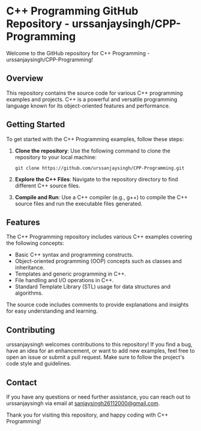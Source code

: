# C++ Programming GitHub Repository - urssanjaysingh/CPP-Programming

Welcome to the GitHub repository for C++ Programming - urssanjaysingh/CPP-Programming!

## Overview

This repository contains the source code for various C++ programming examples and projects. C++ is a powerful and versatile programming language known for its object-oriented features and performance.

## Getting Started

To get started with the C++ Programming examples, follow these steps:

1. **Clone the repository**: Use the following command to clone the repository to your local machine:

   ```
   git clone https://github.com/urssanjaysingh/CPP-Programming.git
   ```

2. **Explore the C++ Files**: Navigate to the repository directory to find different C++ source files.

3. **Compile and Run**: Use a C++ compiler (e.g., g++) to compile the C++ source files and run the executable files generated.

## Features

The C++ Programming repository includes various C++ examples covering the following concepts:

- Basic C++ syntax and programming constructs.
- Object-oriented programming (OOP) concepts such as classes and inheritance.
- Templates and generic programming in C++.
- File handling and I/O operations in C++.
- Standard Template Library (STL) usage for data structures and algorithms.

The source code includes comments to provide explanations and insights for easy understanding and learning.

## Contributing

urssanjaysingh welcomes contributions to this repository! If you find a bug, have an idea for an enhancement, or want to add new examples, feel free to open an issue or submit a pull request. Make sure to follow the project's code style and guidelines.

## Contact

If you have any questions or need further assistance, you can reach out to urssanjaysingh via email at sanjaysingh26112000@gmail.com.

Thank you for visiting this repository, and happy coding with C++ Programming!
